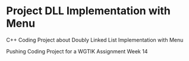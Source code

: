 # Project DLL Implementation with Menu
C++ Coding Project about Doubly Linked List Implementation with Menu


Pushing Coding Project for a WGTIK Assignment Week 14
